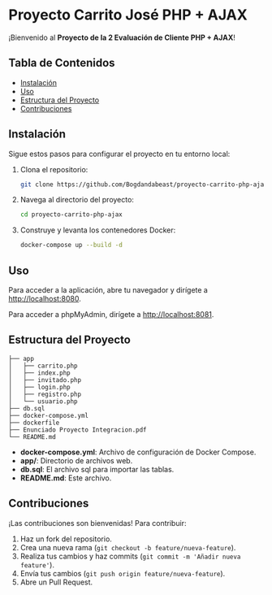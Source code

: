 
# Proyecto Carrito José PHP + AJAX

¡Bienvenido al **Proyecto de la 2 Evaluación de Cliente PHP + AJAX**!

## Tabla de Contenidos

- [Instalación](#instalación)
- [Uso](#uso)
- [Estructura del Proyecto](#estructura-del-proyecto)
- [Contribuciones](#contribuciones)

## Instalación

Sigue estos pasos para configurar el proyecto en tu entorno local:

1. Clona el repositorio:
   ```bash
   git clone https://github.com/Bogdandabeast/proyecto-carrito-php-ajax.git
   ```
2. Navega al directorio del proyecto:
   ```bash
   cd proyecto-carrito-php-ajax
   ```
3. Construye y levanta los contenedores Docker:
   ```bash
   docker-compose up --build -d
   ```

## Uso

Para acceder a la aplicación, abre tu navegador y dirígete a [http://localhost:8080](http://localhost:8080).

Para acceder a phpMyAdmin, dirígete a [http://localhost:8081](http://localhost:8081).

## Estructura del Proyecto

```plaintext
├── app
│   ├── carrito.php
│   ├── index.php
│   ├── invitado.php
│   ├── login.php
│   ├── registro.php
│   └── usuario.php
├── db.sql
├── docker-compose.yml
├── dockerfile
├── Enunciado Proyecto Integracion.pdf
└── README.md
```

- **docker-compose.yml**: Archivo de configuración de Docker Compose.
- **app/**: Directorio de archivos web.
- **db.sql**: El archivo sql para importar las tablas.
- **README.md**: Este archivo.

## Contribuciones

¡Las contribuciones son bienvenidas! Para contribuir:

1. Haz un fork del repositorio.
2. Crea una nueva rama (`git checkout -b feature/nueva-feature`).
3. Realiza tus cambios y haz commits (`git commit -m 'Añadir nueva feature'`).
4. Envía tus cambios (`git push origin feature/nueva-feature`).
5. Abre un Pull Request.





 
